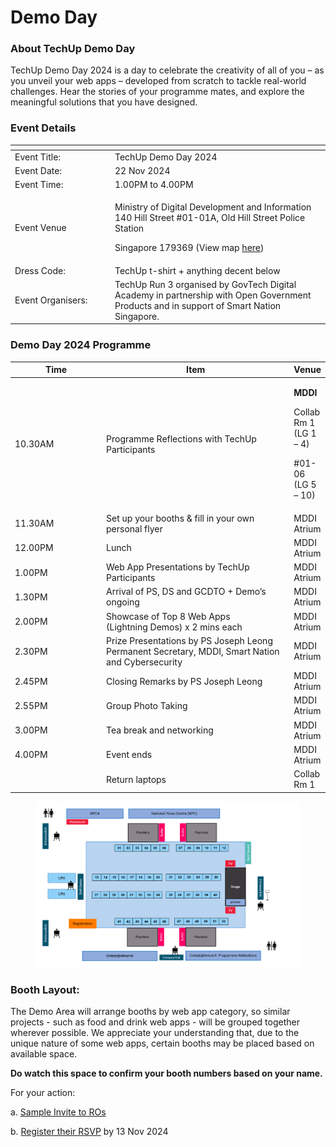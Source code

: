 # Demo Day

### About TechUp Demo Day

TechUp Demo Day 2024 is a day to celebrate the creativity of all of you – as you unveil your web apps – developed from scratch to tackle real-world challenges. Hear the stories of your programme mates, and explore the meaningful solutions that you have designed.

### Event Details

<table><thead><tr><th width="146"></th><th></th></tr></thead><tbody><tr><td>Event Title:</td><td>TechUp Demo Day 2024</td></tr><tr><td>Event Date:</td><td>22 Nov 2024</td></tr><tr><td>Event Time:</td><td>1.00PM to 4.00PM</td></tr><tr><td>Event Venue</td><td><p>Ministry of Digital Development and Information<br>140 Hill Street #01-01A, Old Hill Street Police Station</p><p>Singapore 179369 (View map <a href="https://safe.menlosecurity.com/https:/www.google.com/maps?q=140+Hill+Street+#01-01A+Old+Hill+Street+Police+Station+Singapore+179369">here</a>)</p></td></tr><tr><td>Dress Code:</td><td>TechUp t-shirt + anything decent below</td></tr><tr><td>Event Organisers:</td><td>TechUp Run 3 organised by GovTech Digital Academy in partnership with Open Government Products and in support of Smart Nation Singapore.</td></tr></tbody></table>

### Demo Day 2024 Programme

<table><thead><tr><th width="167">Time</th><th width="383">Item</th><th>Venue</th></tr></thead><tbody><tr><td>10.30AM</td><td>Programme Reflections with TechUp Participants</td><td><p><strong>MDDI</strong></p><p>Collab Rm 1 (LG 1 – 4)</p><p>#01-06 (LG 5 – 10)</p></td></tr><tr><td>11.30AM</td><td>Set up your booths &#x26; fill in your own personal flyer</td><td>MDDI Atrium</td></tr><tr><td>12.00PM</td><td>Lunch</td><td>MDDI Atrium</td></tr><tr><td>1.00PM</td><td>Web App Presentations by TechUp Participants</td><td>MDDI Atrium</td></tr><tr><td>1.30PM</td><td>Arrival of PS, DS and GCDTO + Demo’s ongoing</td><td>MDDI Atrium</td></tr><tr><td>2.00PM</td><td>Showcase of Top 8 Web Apps <br>(Lightning Demos) x 2 mins each</td><td>MDDI Atrium</td></tr><tr><td>2.30PM</td><td>Prize Presentations by PS Joseph Leong Permanent Secretary, MDDI, Smart Nation and Cybersecurity</td><td>MDDI Atrium</td></tr><tr><td>2.45PM</td><td>Closing Remarks by PS Joseph Leong</td><td>MDDI Atrium</td></tr><tr><td>2.55PM</td><td>Group Photo Taking</td><td>MDDI Atrium</td></tr><tr><td>3.00PM</td><td>Tea break and networking</td><td>MDDI Atrium</td></tr><tr><td>4.00PM</td><td>Event ends</td><td>MDDI Atrium</td></tr><tr><td></td><td>Return laptops</td><td>Collab Rm 1</td></tr></tbody></table>

<figure><img src="../.gitbook/assets/image (13).png" alt=""><figcaption></figcaption></figure>

### Booth Layout:

The Demo Area will arrange booths by web app category, so similar projects - such as food and drink web apps - will be grouped together wherever possible. We appreciate your understanding that, due to the unique nature of some web apps, certain booths may be placed based on available space.

**Do watch this space to confirm your booth numbers based on your name.**

For your action:

a.      [Sample Invite to ROs](https://docs.google.com/document/d/1ZKcKEeKSKzD42EULOijmMsgJi3maNaSZ/edit?usp=sharing\&ouid=115202354667796680532\&rtpof=true\&sd=true)

b.      [Register their RSVP](https://docs.google.com/spreadsheets/d/1NQ5AJVPol6p6Y6MM38sdc996hGinQa6CTvm5CJjlB7k/edit?gid=0#gid=0) by 13 Nov 2024

